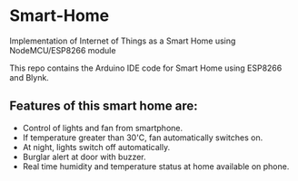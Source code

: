 # Smart-Home
Implementation of Internet of Things as a Smart Home using NodeMCU/ESP8266 module

This repo contains the Arduino IDE code for Smart Home using ESP8266 and Blynk.
## Features of this smart home are:
* Control of lights and fan from smartphone.
* If temperature greater than 30'C, fan automatically switches on.
* At night, lights switch off automatically.
* Burglar alert at door with buzzer.
* Real time humidity and temperature status at home available on phone.
